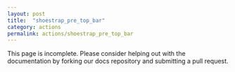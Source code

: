 ```yaml
---
layout: post
title:  "shoestrap_pre_top_bar"
category: actions
permalink: actions/shoestrap_pre_top_bar
---
```


This page is incomplete. Please consider helping out with the documentation by forking our docs repository and submitting a pull request.